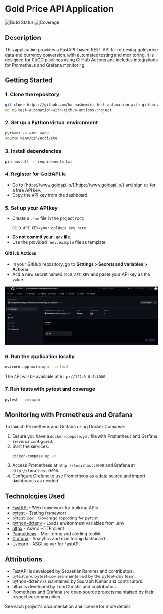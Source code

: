 # Gold Price API Application

![Build Status](https://github.com/ha-hashem/ci-test-automation-with-github-actions-project/actions/workflows/test.yml/badge.svg)
![Coverage](https://img.shields.io/badge/coverage-95%25-brightgreen)

## Description
This application provides a FastAPI-based REST API for retrieving gold price data and currency conversion, with automated testing and monitoring. It is designed for CI/CD pipelines using GitHub Actions and includes integrations for Prometheus and Grafana monitoring.

## Getting Started

### 1. Clone the repository
```bash
git clone https://github.com/ha-hashem/ci-test-automation-with-github-actions-project.git
cd ci-test-automation-with-github-actions-project
```

### 2. Set up a Python virtual environment
```bash
python3 -m venv venv
source venv/bin/activate
```

### 3. Install dependencies
```bash
pip install -r requirements.txt
```

### 4. Register for GoldAPI.io
- Go to [https://www.goldapi.io/](https://www.goldapi.io/) and sign up for a free API key.
- Copy the API key from the dashboard.

### 5. Set up your API key
- Create a `.env` file in the project root:
	```
	GOLD_API_KEY=your_goldapi_key_here
	```
- **Do not commit your `.env` file.**
- Use the provided `.env.example` file as template

#### GitHub Actions
- In your GitHub repository, go to **Settings > Secrets and variables > Actions**.
- Add a new secret named `GOLD_API_KEY` and paste your API key as the value.

![CI Test Passing Screenshot](./assets/test-success.png)

### 6. Run the application locally
```bash
uvicorn app.main:app --reload
```
The API will be available at `http://127.0.0.1:8000`.

### 7. Run tests with pytest and coverage
```bash
pytest --cov=app
```

## Monitoring with Prometheus and Grafana

To launch Prometheus and Grafana using Docker Compose:

1. Ensure you have a `docker-compose.yml` file with Prometheus and Grafana services configured.
2. Start the services:
	 ```bash
	 docker-compose up -d
	 ```
3. Access Prometheus at `http://localhost:9090` and Grafana at `http://localhost:3000`.
4. Configure Grafana to use Prometheus as a data source and import dashboards as needed.

## Technologies Used

- [FastAPI](https://fastapi.tiangolo.com/) - Web framework for building APIs
- [pytest](https://docs.pytest.org/) - Testing framework
- [pytest-cov](https://pytest-cov.readthedocs.io/) - Coverage reporting for pytest
- [python-dotenv](https://github.com/theskumar/python-dotenv) - Loads environment variables from .env
- [httpx](https://www.python-httpx.org/) - Async HTTP client
- [Prometheus](https://prometheus.io/) - Monitoring and alerting toolkit
- [Grafana](https://grafana.com/) - Analytics and monitoring dashboard
- [Uvicorn](https://www.uvicorn.org/) - ASGI server for FastAPI

## Attributions

- FastAPI is developed by Sebastián Ramírez and contributors.
- pytest and pytest-cov are maintained by the pytest-dev team.
- python-dotenv is maintained by Saurabh Kumar and contributors.
- httpx is developed by Tom Christie and contributors.
- Prometheus and Grafana are open-source projects maintained by their respective communities.

See each project's documentation and license for more details.